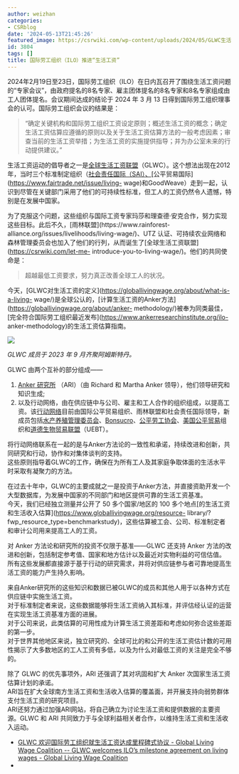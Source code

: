 ```yaml
---
author: weizhan
categories:
- CSRblog
date: '2024-05-13T21:45:26'
featured_image: https://csrwiki.com/wp-content/uploads/2024/05/GLWC生活工资.webp
id: 3804
tags: []
title: 国际劳工组织（ILO）推进“生活工资”
---
```


2024年2月19日至23日，国际劳工组织（ILO）在日内瓦召开了围绕生活工资问题的“专家会议”，由政府提名的8名专家、雇主团体提名的8名专家和8名专家组成由工人团体提名。会议期间达成的结论于
2024 年 3 月 13 日得到国际劳工组织理事会的认可。国际劳工组织会议的结果是：  
  
>
> “确定关键机构和国际劳工组织工资设定原则；概述生活工资的概念；确定生活工资估算应遵循的原则以及关于生活工资估算方法的一般考虑因素；审查当前的生活工资举措；为生活工资的实施提供指导；并为办公室未来的行动提供建议。”

生活工资运动的倡导者之一是[全球生活工资联盟](https://www.globallivingwage.org/about/)（GLWC）。这个想法出现在2012年，当时三个标准制定组织（[社会责任国际（SAI）、](https://csrwiki.com/sa8000/)[公平贸易国际](https://www.fairtrade.net/issue/living-
wage)和GoodWeave）走到一起，认识到尽管在关键部门采用了他们的可持续性标准，但工人的工资仍然令人遗憾，特别是在发展中国家。

为了克服这个问题，这些组织与国际工资专家玛莎和理查德·安克合作，努力实现这些目标。此后不久，[雨林联盟](https://www.rainforest-
alliance.org/issues/livelihoods/living-wage/)、UTZ
认证、可持续农业网络和森林管理委员会也加入了他们的行列，从而诞生了[全球生活工资联盟](https://csrwiki.com/let-me-
introduce-you-to-living-wage/)。他们的共同使命是：

> 超越最低工资要求，努力真正改善全球工人的状况。

今天，[GLWC对生活工资的定义](https://globallivingwage.org/about/what-is-a-living-
wage/)是全球公认的，[计算生活工资的Anker方法](https://globallivingwage.org/about/anker-
methodology/)被奉为同类最佳，[完全符合国际劳工组织最近发布](https://www.ankerresearchinstitute.org/ilo-
anker-methodology)的生活工资估算指南。

![](https://csrwiki.com/wp-content/uploads/2024/05/GLWC生活工资.webp)

_GLWC 成员于 2023 年 9 月齐聚阿姆斯特丹。_

GLWC 由两个互补的部分组成——

  1. [Anker 研究所](https://www.ankerresearchinstitute.org/) （ARI）（由 Richard 和 Martha Anker 领导），他们领导研究和知识生成;
  2. 以及行动网络，由在供应链中与公司、雇主和工人合作的组织组成，以提高工资。该[行动网络](https://globallivingwage.org/about/members-partners/)目前由国际公平贸易组织、雨林联盟和社会责任国际领导，新成员包括[水产养殖管理委员会](https://asc-aqua.org/human-rights/human-rights-in-aquaculture-living-wage/)、[Bonsucro](https://bonsucro.com/living-wage-in-sugarcane/)、[公平劳工协会](https://www.fairlabor.org/issues/living-wage/)、[美国公平贸易](https://www.fairtradecertified.org/blog/fair-pay-towards-a-living-income/)组织和[道德生物贸易联盟](https://uebt.org/fair-prices-and-living-wages#:~:text=UEBT%20supports%20companies%20to%20achieve,wages%20and%2For%20living%20incomes.)（UEBT）。

将行动网络联系在一起的是与Anker方法论的一致性和承诺，持续改进和创新，共同研究和行动，协作和对集体谈判的支持。  
这些原则指导着GLWC的工作，确保在为所有工人及其家庭争取体面的生活水平时采取有凝聚力的方法。

在过去十年中，GLWC的主要成就之一是投资于Anker方法，并直接资助开发一个大型数据库，为发展中国家的不同部门和地区提供可靠的生活工资基准。  
今天，我们已经独立测量并公开了 50 多个国家/地区的 100
多个地点[的生活工资和生活收入估算](https://www.globallivingwage.org/resource-
library/?fwp_resource_type=benchmarkstudy)，这些估算被工会、公司、标准制定者和审计公司用来提高工人的工资。

对 Anker 方法论和研究所的投资不仅限于基准——GLWC 还支持 Anker
方法的改进和创新，包括制定参考值、国家和地方估计以及最近对实物利益的可信估值。  
所有这些发展都直接源于基于行动的研究需求，并将对供应链参与者可靠地提高生活工资的能力产生持久影响。

来自Anker研究所的这些知识和数据已被GLWC的成员和其他人用于以各种方式在供应链中实施生活工资。  
对于标准制定者来说，这些数据能够将生活工资纳入其标准，并评估经认证的运营在实现生活工资基准方面的进展。  
对于公司来说，此类估算的可用性成为计算生活工资差距和考虑如何弥合这些差距的第一步。  
对于世界其他地区来说，独立研究的、全球可比的和公开的生活工资估计数的可用性揭示了大多数地区的工人工资有多低，以及为什么对最低工资的关注是完全不够的。

除了 GLWC 的优先事项外，ARI 还强调了其对巩固和扩大 Anker 次国家生活工资估算计划的承诺。  
ARI旨在扩大全球南方生活工资和生活收入估算的覆盖面，并开展支持向弱势群体支付生活工资的研究项目。  
ARI还努力通过加强ARI网站，将自己确立为讨论生活工资和提供数据的主要资源。GLWC 和 ARI
共同致力于与全球利益相关者合作，以维持生活工资和生活收入运动。

  * [GLWC 欢迎国际劳工组织就生活工资达成里程碑式协议 - Global Living Wage Coalition -- GLWC welcomes ILO’s milestone agreement on living wages - Global Living Wage Coalition](https://www.globallivingwage.org/announcements/glwc-welcomes-ilos-milestone-agreement-on-living-wages/)
  * 

